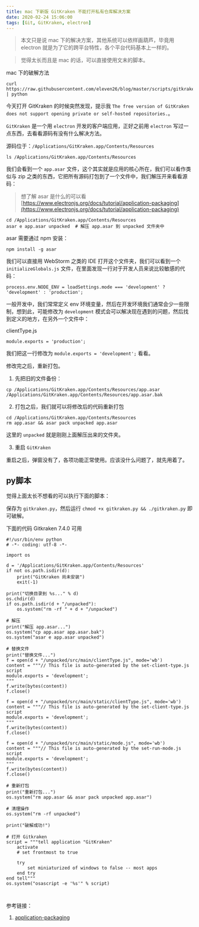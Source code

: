 ```yaml
---
title: mac 下新版 GitKraken 不能打开私有仓库解决方案
date: 2020-02-24 15:06:00
tags: [Git, GitKraken, electron]
---
```


> 本文只是说 mac 下的解决方案，其他系统可以依样画葫芦，毕竟用 electron 就是为了它的跨平台特性，各个平台代码基本上一样的。

> 觉得太长而且是 mac 的话，可以直接使用文末的脚本。

mac 下的破解方法

```
curl https://raw.githubusercontent.com/eleven26/blog/master/scripts/gitkraken.py | python
```

今天打开 GitKraken 的时候突然发现，提示我 `The free version of GitKraken does not support opening private or self-hosted repositories.`。

`GitKraken` 是一个用 `electron` 开发的客户端应用，正好之前用 `electron` 写过一点东西，去看看源码有没有什么解决方法。

源码位于：`/Applications/GitKraken.app/Contents/Resources`

```
ls /Applications/GitKraken.app/Contents/Resources
```

我们会看到一个 `app.asar` 文件，这个其实就是应用的核心所在，我们可以看作类似与 zip 之类的东西，它把所有源码打包到了一个文件中，我们解压开来看看源码：

> 想了解 asar 是什么的可以看 [https://www.electronjs.org/docs/tutorial/application-packaging](https://www.electronjs.org/docs/tutorial/application-packaging)

```
cd /Applications/GitKraken.app/Contents/Resources
asar e app.asar unpacked  # 解压 app.asar 到 unpacked 文件夹中
```

asar 需要通过 npm 安装：

```
npm install -g asar
```

我们可以直接用 WebStorm 之类的 IDE 打开这个文件夹，我们可以看到一个 `initializeGlobals.js` 文件，在里面发现一行对于开发人员来说比较敏感的代码：

```
process.env.NODE_ENV = loadSettings.mode === 'development' ? 'development' : 'production';
```

一般开发中，我们常常定义 env 环境变量，然后在开发环境我们通常会少一些限制，想到此，可能修改为 `development` 模式会可以解决现在遇到的问题，然后找到定义的地方，在另外一个文件中：

clientType.js

```
module.exports = 'production';
```

我们把这一行修改为 `module.exports = 'development';` 看看。

修改完之后，重新打包。

1. 先把旧的文件备份：

```
cp /Applications/GitKraken.app/Contents/Resources/app.asar /Applications/GitKraken.app/Contents/Resources/app.asar.bak
```

2. 打包之后，我们就可以将修改后的代码重新打包

```
cd /Applications/GitKraken.app/Contents/Resources
rm app.asar && asar pack unpacked app.asar
```

这里的 `unpacked` 就是刚刚上面解压出来的文件夹。

3. 重启 `GitKraken`

重启之后，弹窗没有了，各项功能正常使用。应该没什么问题了，就先用着了。


## py脚本

觉得上面太长不想看的可以执行下面的脚本：

保存为 `gitkraken.py`，然后运行 `chmod +x gitkraken.py && ./gitkraken.py` 即可破解。

下面的代码 Gitkraken 7.4.0 可用

```
#!/usr/bin/env python
# -*- coding: utf-8 -*-

import os

d = '/Applications/GitKraken.app/Contents/Resources'
if not os.path.isdir(d):
    print("GitKraken 尚未安装")
    exit(-1)

print("切换目录到 %s..." % d)
os.chdir(d)
if os.path.isdir(d + "/unpacked"):
    os.system("rm -rf " + d + "/unpacked")

# 解压
print("解压 app.asar...")
os.system("cp app.asar app.asar.bak")
os.system("asar e app.asar unpacked")

# 替换文件
print("替换文件...")
f = open(d + "/unpacked/src/main/clientType.js", mode='wb')
content = """// This file is auto-generated by the set-client-type.js script
module.exports = 'development';
"""
f.write(bytes(content))
f.close()

f = open(d + "/unpacked/src/main/static/clientType.js", mode='wb')
content = """// This file is auto-generated by the set-client-type.js script
module.exports = 'development';
"""
f.write(bytes(content))
f.close()

f = open(d + "/unpacked/src/main/static/mode.js", mode='wb')
content = """// This file is auto-generated by the set-run-mode.js script
module.exports = 'development';
"""
f.write(bytes(content))
f.close()

# 重新打包
print("重新打包...")
os.system("rm app.asar && asar pack unpacked app.asar")

# 清理操作
os.system("rm -rf unpacked")

print("破解成功!")

# 打开 Gitkraken
script = """tell application "GitKraken"
    activate
    # set frontmost to true

    try
        set miniaturized of windows to false -- most apps
    end try
end tell"""
os.system("osascript -e '%s'" % script)



```


参考链接：

1. [application-packaging](https://www.electronjs.org/docs/tutorial/application-packaging)
